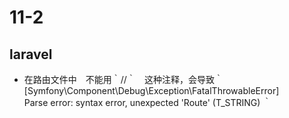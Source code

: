 # 11-2

## laravel
* 在路由文件中　不能用｀//｀　这种注释，会导致｀  [Symfony\Component\Debug\Exception\FatalThrowableError]   
  Parse error: syntax error, unexpected 'Route' (T_STRING) ｀